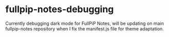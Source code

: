 # fullpip-notes-debugging

Currently debugging dark mode for FullPiP Notes, will be updating on main fullpip-notes repository when I fix the manifest.js file for theme adaptation.
